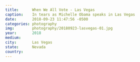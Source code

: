 ```yaml
---
title:  	When We All Vote - Las Vegas
caption:	In tears as Michelle Obama speaks in Las Vegas
date:   	2018-09-23 11:47:56 -0500
categories: photography
img:		photography/20180923-lasvegas-01.jpg
year:		2018
medium:
city:		Las Vegas
state:		Nevada
country:
---
```

